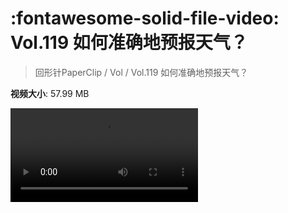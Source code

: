 # :fontawesome-solid-file-video: Vol.119 如何准确地预报天气？

> 回形针PaperClip / Vol / Vol.119 如何准确地预报天气？

**视频大小**: 57.99 MB

<div class="video"><video src="https://file.hsyhx.top/archive/PaperClip/Vol/119.mp4" controls preload>🤔 您的浏览器不支持 video 标签</video></div>